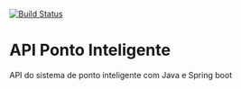 [![Build Status](https://travis-ci.org/alsantos10/ponto-inteligente-api.svg?branch=master)](https://travis-ci.org/alsantos10/ponto-inteligente-api)

# API Ponto Inteligente
API do sistema de ponto inteligente com Java e Spring boot
